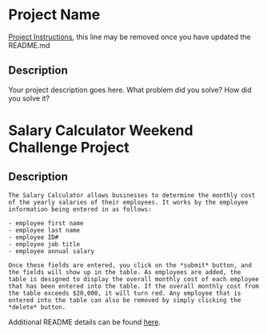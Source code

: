 # Project Name

[Project Instructions](./INSTRUCTIONS.md), this line may be removed once you have updated the README.md

## Description

Your project description goes here. What problem did you solve? How did you solve it?

# **Salary Calculator Weekend Challenge Project**

## **Description**

```
The Salary Calculator allows businesses to determine the monthly cost of the yearly salaries of their employees. It works by the employee information being entered in as follows: 

- employee first name
- employee last name
- employee ID#
- employee job title
- employee annual salary

Once these fields are entered, you click on the *submit* button, and the fields will show up in the table. As employees are added, the table is designed to display the overall monthly cost of each employee that has been entered into the table. If the overall monthly cost from the table exceeds $20,000, it will turn red. Any employee that is entered into the table can also be removed by simply clicking the *delete* button. 
```

Additional README details can be found [here](https://github.com/PrimeAcademy/readme-template/blob/master/README.md).
